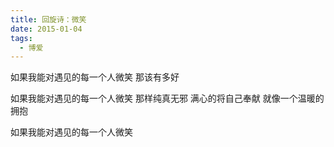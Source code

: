 ```yaml
---
title: 回旋诗：微笑
date: 2015-01-04
tags:
  - 博爱
---
```


如果我能对遇见的每一个人微笑
那该有多好
<!--more-->
如果我能对遇见的每一个人微笑
那样纯真无邪
满心的将自己奉献
就像一个温暖的拥抱

如果我能对遇见的每一个人微笑